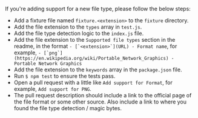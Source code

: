 If you're adding support for a new file type, please follow the below steps:

- Add a fixture file named `fixture.<extension>` to the `fixture` directory.
- Add the file extension to the `types` array in `test.js`.
- Add the file type detection logic to the `index.js` file.
- Add the file extension to the `Supported file types` section in the readme, in the format ```- [`<extension>`](URL) - Format name```, for example, ```- [`png`](https://en.wikipedia.org/wiki/Portable_Network_Graphics) - Portable Network Graphics```
- Add the file extension to the `keywords` array in the `package.json` file.
- Run `$ npm test` to ensure the tests pass.
- Open a pull request with a little like `Add support for Format`, for example, `Add support for PNG`.
- The pull request description should include a link to the official page of the file format or some other source. Also include a link to where you found the file type detection / magic bytes.
